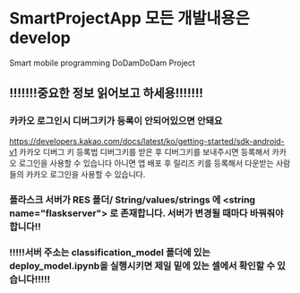 # SmartProjectApp 모든 개발내용은 develop
Smart mobile programming DoDamDoDam Project
## !!!!!!!중요한 정보 읽어보고 하세용!!!!!!!

### 카카오 로그인시 디버그키가 등록이 안되어있으면 안돼요
https://developers.kakao.com/docs/latest/ko/getting-started/sdk-android-v1 카카오 디버그 키 등록법 디버그키를 받은 후 디버그키를 보내주시면 등록해서 카카오 로그인을 사용할 수 있습니다
아니면 앱 배포 후 릴리즈 키를 등록해서 다운받는 사람들의 카카오 로그인을 사용할 수 있습니다.

### 플라스크 서버가 RES 폴더/ String/values/strings 에  \<string name="flaskserver"> 로 존재합니다. 서버가 변경될 때마다 바꿔줘야합니다!!
### !!!!!서버 주소는 classification_model 폴더에 있는 deploy_model.ipynb을 실행시키면 제일 밑에 있는 셀에서 확인할 수 있습니다!!!!!
